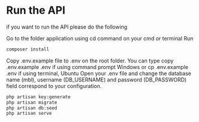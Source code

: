 # Run the API
if you want to run the API please do the following


Go to the folder application using cd command on your cmd or terminal
Run 
```bash
composer install
```

Copy .env.example file to .env on the root folder. You can type copy .env.example .env if using command prompt Windows or cp .env.example .env if using terminal, Ubuntu
Open your .env file and change the database name (mbl), username (DB_USERNAME) and password (DB_PASSWORD) field correspond to your configuration.

```bash
php artisan key:generate
php artisan migrate
php artisan db:seed
php artisan serve
```
